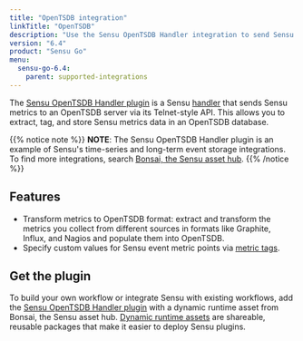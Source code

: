 ```yaml
---
title: "OpenTSDB integration"
linkTitle: "OpenTSDB"
description: "Use the Sensu OpenTSDB Handler integration to send Sensu metrics to an OpenTSDB server so you can extract, tag, and store Sensu data in an OpenTSDB database."
version: "6.4"
product: "Sensu Go"
menu: 
  sensu-go-6.4:
    parent: supported-integrations
---
```


The [Sensu OpenTSDB Handler plugin][4] is a Sensu [handler][1] that sends Sensu metrics to an OpenTSDB server via its Telnet-style API.
This allows you to extract, tag, and store Sensu metrics data in an OpenTSDB database.

{{% notice note %}}
**NOTE**: The Sensu OpenTSDB Handler plugin is an example of Sensu's time-series and long-term event storage integrations.
To find more integrations, search [Bonsai, the Sensu asset hub](https://bonsai.sensu.io/).
{{% /notice %}}

## Features

- Transform metrics to OpenTSDB format: extract and transform the metrics you collect from different sources in formats like Graphite, Influx, and Nagios and populate them into OpenTSDB.
- Specify custom values for Sensu event metric points via [metric tags][6].

## Get the plugin

To build your own workflow or integrate Sensu with existing workflows, add the [Sensu OpenTSDB Handler plugin][4] with a dynamic runtime asset from Bonsai, the Sensu asset hub.
[Dynamic runtime assets][5] are shareable, reusable packages that make it easier to deploy Sensu plugins.


[1]: ../../../observability-pipeline/observe-process/handlers/
[2]: ../../../observability-pipeline/observe-process/handler-templates/
[3]: ../../../operations/manage-secrets/
[4]: https://bonsai.sensu.io/assets/sensu/sensu-opentsdb-handler
[5]: ../../assets/
[6]: ../../../observability-pipeline/observe-schedule/checks/#output-metric-tags
